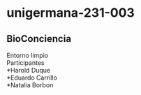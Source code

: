 # unigermana-231-003
## BioConciencia
Entorno limpio
<br>
Participantes<br>
*Harold Duque<br>
*Eduardo Carrillo<br>
*Natalia Borbon<br>
